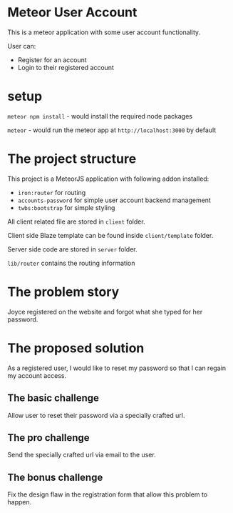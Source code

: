 # Meteor User Account

This is a meteor application with some user account functionality.

User can:
  - Register for an account
  - Login to their registered account


# setup
`meteor npm install` - would install the required node packages

`meteor` - would run the meteor app at `http://localhost:3000` by default


# The project structure
This project is a MeteorJS application with following addon installed:
  - `iron:router` for routing
  - `accounts-password` for simple user account backend management
  - `twbs:bootstrap` for simple styling

All client related file are stored in `client` folder.

Client side Blaze template can be found inside `client/template` folder.

Server side code are stored in `server` folder.

`lib/router` contains the routing information


# The problem story
Joyce registered on the website and forgot what she typed for her password.


# The proposed solution
As a registered user, I would like to reset my password so that I can regain
my account access.

## The basic challenge
Allow user to reset their password via a specially crafted url.

## The pro challenge
Send the specially crafted url via email to the user.

## The bonus challenge
Fix the design flaw in the registration form that allow this problem to happen.
